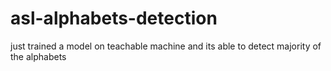 # asl-alphabets-detection
just trained a model  on teachable machine and its able to detect majority of the alphabets
